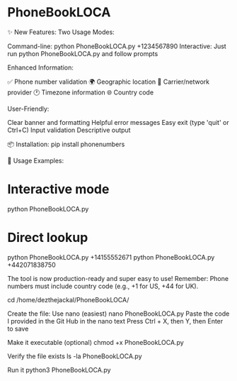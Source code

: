 # PhoneBookLOCA

✨ New Features:
Two Usage Modes:

Command-line: python PhoneBookLOCA.py +1234567890
Interactive: Just run python PhoneBookLOCA.py and follow prompts

Enhanced Information:

✅ Phone number validation
🌍 Geographic location
📱 Carrier/network provider
🕐 Timezone information
🌐 Country code

User-Friendly:

Clear banner and formatting
Helpful error messages
Easy exit (type 'quit' or Ctrl+C)
Input validation
Descriptive output

📦 Installation:
pip install phonenumbers

🚀 Usage Examples:
# Interactive mode
python PhoneBookLOCA.py

# Direct lookup
python PhoneBookLOCA.py +14155552671
python PhoneBookLOCA.py +442071838750

The tool is now production-ready and super easy to use! Remember: Phone numbers must include country code (e.g., +1 for US, +44 for UK).

cd /home/dezthejackal/PhoneBookLOCA/ 

Create the file:
Use nano (easiest)
nano PhoneBookLOCA.py
Paste the code I provided in the Git Hub in the nano text
Press Ctrl + X, then Y, then Enter to save

Make it executable (optional)
chmod +x PhoneBookLOCA.py

Verify the file exists
ls -la PhoneBookLOCA.py

Run it
python3 PhoneBookLOCA.py

